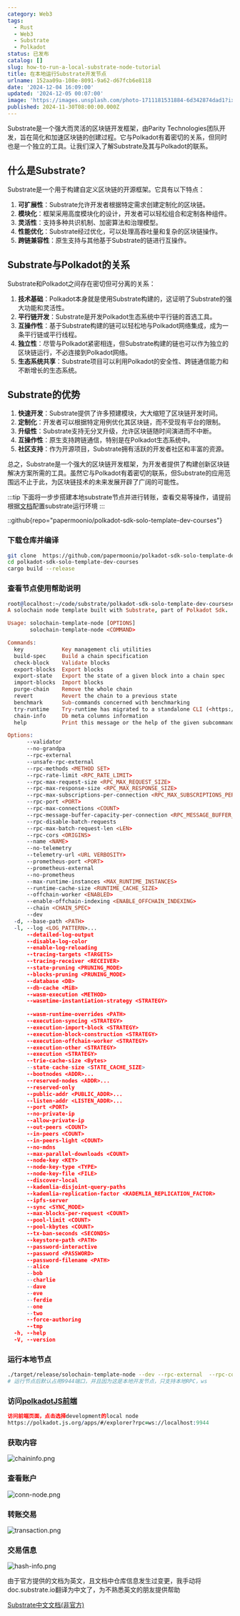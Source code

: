```yaml
---
category: Web3
tags:
  - Rust
  - Web3
  - Substrate
  - Polkadot
status: 已发布
catalog: []
slug: how-to-run-a-local-substrate-node-tutorial
title: 在本地运行Substrate开发节点
urlname: 152aa09a-108e-8091-9a62-d67fcb6e8118
date: '2024-12-04 16:09:00'
updated: '2024-12-05 00:07:00'
image: 'https://images.unsplash.com/photo-1711181531884-6d342874dad1?ixlib=rb-4.0.3&q=85&fm=jpg&crop=entropy&cs=srgb'
published: 2024-11-30T08:00:00.000Z
---
```


Substrate是一个强大而灵活的区块链开发框架，由Parity Technologies团队开发，旨在简化和加速区块链的创建过程。它与Polkadot有着密切的关系，但同时也是一个独立的工具。让我们深入了解Substrate及其与Polkadot的联系。


## 什么是Substrate?


Substrate是一个用于构建自定义区块链的开源框架。它具有以下特点：

1. **可扩展性**：Substrate允许开发者根据特定需求创建定制化的区块链。
2. **模块化**：框架采用高度模块化的设计，开发者可以轻松组合和定制各种组件。
3. **灵活性**：支持多种共识机制、加密算法和治理模型。
4. **性能优化**：Substrate经过优化，可以处理高吞吐量和复杂的区块链操作。
5. **跨链兼容性**：原生支持与其他基于Substrate的链进行互操作。

## Substrate与Polkadot的关系


Substrate和Polkadot之间存在密切但可分离的关系：

1. **技术基础**：Polkadot本身就是使用Substrate构建的，这证明了Substrate的强大功能和灵活性。
2. **平行链开发**：Substrate是开发Polkadot生态系统中平行链的首选工具。
3. **互操作性**：基于Substrate构建的链可以轻松地与Polkadot网络集成，成为一条平行链或平行线程。
4. **独立性**：尽管与Polkadot紧密相连，但Substrate构建的链也可以作为独立的区块链运行，不必连接到Polkadot网络。
5. **生态系统共享**：Substrate项目可以利用Polkadot的安全性、跨链通信能力和不断增长的生态系统。

## Substrate的优势

1. **快速开发**：Substrate提供了许多预建模块，大大缩短了区块链开发时间。
2. **定制化**：开发者可以根据特定用例优化其区块链，而不受现有平台的限制。
3. **升级性**：Substrate支持无分叉升级，允许区块链随时间演进而不中断。
4. **互操作性**：原生支持跨链通信，特别是在Polkadot生态系统中。
5. **社区支持**：作为开源项目，Substrate拥有活跃的开发者社区和丰富的资源。

总之，Substrate是一个强大的区块链开发框架，为开发者提供了构建创新区块链解决方案所需的工具。虽然它与Polkadot有着密切的联系，但Substrate的应用范围远不止于此，为区块链技术的未来发展开辟了广阔的可能性。


:::tip
下面将一步步搭建本地substrate节点并进行转账，查看交易等操作，请提前根据[文档](https://substrate-docs.pages.dev/en/install/macos/?mode=light)配置substrate运行环境
:::


::github{repo="papermoonio/polkadot-sdk-solo-template-dev-courses"}


### 下载仓库并编译


```bash
git clone  https://github.com/papermoonio/polkadot-sdk-solo-template-dev-courses 
cd polkadot-sdk-solo-template-dev-courses
cargo build --release
```


### 查看节点使用帮助说明


```prolog
root@localhost:~/code/substrate/polkadot-sdk-solo-template-dev-courses# ./target/release/solochain-template-node -h
A solochain node template built with Substrate, part of Polkadot Sdk.

Usage: solochain-template-node [OPTIONS]
       solochain-template-node <COMMAND>

Commands:
  key            Key management cli utilities
  build-spec     Build a chain specification
  check-block    Validate blocks
  export-blocks  Export blocks
  export-state   Export the state of a given block into a chain spec
  import-blocks  Import blocks
  purge-chain    Remove the whole chain
  revert         Revert the chain to a previous state
  benchmark      Sub-commands concerned with benchmarking
  try-runtime    Try-runtime has migrated to a standalone CLI (<https://github.com/paritytech/try-runtime-cli>). The subcommand exists as a stub and deprecation notice. It will be removed entirely some time after January 2024
  chain-info     Db meta columns information
  help           Print this message or the help of the given subcommand(s)

Options:
      --validator                                                                                Enable validator mode
      --no-grandpa                                                                               Disable GRANDPA
      --rpc-external                                                                             Listen to all RPC interfaces (default: local)
      --unsafe-rpc-external                                                                      Listen to all RPC interfaces
      --rpc-methods <METHOD SET>                                                                 RPC methods to expose. [default: auto] [possible values: auto, safe, unsafe]
      --rpc-rate-limit <RPC_RATE_LIMIT>                                                          RPC rate limiting (calls/minute) for each connection
      --rpc-max-request-size <RPC_MAX_REQUEST_SIZE>                                              Set the maximum RPC request payload size for both HTTP and WS in megabytes [default: 15]
      --rpc-max-response-size <RPC_MAX_RESPONSE_SIZE>                                            Set the maximum RPC response payload size for both HTTP and WS in megabytes [default: 15]
      --rpc-max-subscriptions-per-connection <RPC_MAX_SUBSCRIPTIONS_PER_CONNECTION>              Set the maximum concurrent subscriptions per connection [default: 1024]
      --rpc-port <PORT>                                                                          Specify JSON-RPC server TCP port
      --rpc-max-connections <COUNT>                                                              Maximum number of RPC server connections [default: 100]
      --rpc-message-buffer-capacity-per-connection <RPC_MESSAGE_BUFFER_CAPACITY_PER_CONNECTION>  The number of messages the RPC server is allowed to keep in memory [default: 64]
      --rpc-disable-batch-requests                                                               Disable RPC batch requests
      --rpc-max-batch-request-len <LEN>                                                          Limit the max length per RPC batch request
      --rpc-cors <ORIGINS>                                                                       Specify browser *origins* allowed to access the HTTP & WS RPC servers
      --name <NAME>                                                                              The human-readable name for this node
      --no-telemetry                                                                             Disable connecting to the Substrate telemetry server
      --telemetry-url <URL VERBOSITY>                                                            The URL of the telemetry server to connect to
      --prometheus-port <PORT>                                                                   Specify Prometheus exporter TCP Port
      --prometheus-external                                                                      Expose Prometheus exporter on all interfaces
      --no-prometheus                                                                            Do not expose a Prometheus exporter endpoint
      --max-runtime-instances <MAX_RUNTIME_INSTANCES>                                            The size of the instances cache for each runtime [max: 32] [default: 8]
      --runtime-cache-size <RUNTIME_CACHE_SIZE>                                                  Maximum number of different runtimes that can be cached [default: 2]
      --offchain-worker <ENABLED>                                                                Execute offchain workers on every block [default: when-authority] [possible values: always, never, when-authority]
      --enable-offchain-indexing <ENABLE_OFFCHAIN_INDEXING>                                      Enable offchain indexing API [default: false] [possible values: true, false]
      --chain <CHAIN_SPEC>                                                                       Specify the chain specification
      --dev                                                                                      Specify the development chain
  -d, --base-path <PATH>                                                                         Specify custom base path
  -l, --log <LOG_PATTERN>...                                                                     Sets a custom logging filter (syntax: `<target>=<level>`)
      --detailed-log-output                                                                      Enable detailed log output
      --disable-log-color                                                                        Disable log color output
      --enable-log-reloading                                                                     Enable feature to dynamically update and reload the log filter
      --tracing-targets <TARGETS>                                                                Sets a custom profiling filter
      --tracing-receiver <RECEIVER>                                                              Receiver to process tracing messages [default: log] [possible values: log]
      --state-pruning <PRUNING_MODE>                                                             Specify the state pruning mode
      --blocks-pruning <PRUNING_MODE>                                                            Specify the blocks pruning mode [default: archive-canonical]
      --database <DB>                                                                            Select database backend to use [possible values: rocksdb, paritydb, auto, paritydb-experimental]
      --db-cache <MiB>                                                                           Limit the memory the database cache can use
      --wasm-execution <METHOD>                                                                  Method for executing Wasm runtime code [default: compiled] [possible values: interpreted-i-know-what-i-do, compiled]
      --wasmtime-instantiation-strategy <STRATEGY>                                               The WASM instantiation method to use [default: pooling-copy-on-write] [possible values: pooling-copy-on-write, recreate-instance-copy-on-write, pooling,
                                                                                                 recreate-instance]
      --wasm-runtime-overrides <PATH>                                                            Specify the path where local WASM runtimes are stored
      --execution-syncing <STRATEGY>                                                             Runtime execution strategy for importing blocks during initial sync [possible values: native, wasm, both, native-else-wasm]
      --execution-import-block <STRATEGY>                                                        Runtime execution strategy for general block import (including locally authored blocks) [possible values: native, wasm, both, native-else-wasm]
      --execution-block-construction <STRATEGY>                                                  Runtime execution strategy for constructing blocks [possible values: native, wasm, both, native-else-wasm]
      --execution-offchain-worker <STRATEGY>                                                     Runtime execution strategy for offchain workers [possible values: native, wasm, both, native-else-wasm]
      --execution-other <STRATEGY>                                                               Runtime execution strategy when not syncing, importing or constructing blocks [possible values: native, wasm, both, native-else-wasm]
      --execution <STRATEGY>                                                                     The execution strategy that should be used by all execution contexts [possible values: native, wasm, both, native-else-wasm]
      --trie-cache-size <Bytes>                                                                  Specify the state cache size [default: 67108864]
      --state-cache-size <STATE_CACHE_SIZE>                                                      DEPRECATED: switch to `--trie-cache-size`
      --bootnodes <ADDR>...                                                                      Specify a list of bootnodes
      --reserved-nodes <ADDR>...                                                                 Specify a list of reserved node addresses
      --reserved-only                                                                            Whether to only synchronize the chain with reserved nodes
      --public-addr <PUBLIC_ADDR>...                                                             Public address that other nodes will use to connect to this node
      --listen-addr <LISTEN_ADDR>...                                                             Listen on this multiaddress
      --port <PORT>                                                                              Specify p2p protocol TCP port
      --no-private-ip                                                                            Always forbid connecting to private IPv4/IPv6 addresses
      --allow-private-ip                                                                         Always accept connecting to private IPv4/IPv6 addresses
      --out-peers <COUNT>                                                                        Number of outgoing connections we're trying to maintain [default: 8]
      --in-peers <COUNT>                                                                         Maximum number of inbound full nodes peers [default: 32]
      --in-peers-light <COUNT>                                                                   Maximum number of inbound light nodes peers [default: 100]
      --no-mdns                                                                                  Disable mDNS discovery (default: true)
      --max-parallel-downloads <COUNT>                                                           Maximum number of peers from which to ask for the same blocks in parallel [default: 5]
      --node-key <KEY>                                                                           Secret key to use for p2p networking
      --node-key-type <TYPE>                                                                     Crypto primitive to use for p2p networking [default: ed25519] [possible values: ed25519]
      --node-key-file <FILE>                                                                     File from which to read the node's secret key to use for p2p networking
      --discover-local                                                                           Enable peer discovery on local networks
      --kademlia-disjoint-query-paths                                                            Require iterative Kademlia DHT queries to use disjoint paths
      --kademlia-replication-factor <KADEMLIA_REPLICATION_FACTOR>                                Kademlia replication factor [default: 20]
      --ipfs-server                                                                              Join the IPFS network and serve transactions over bitswap protocol
      --sync <SYNC_MODE>                                                                         Blockchain syncing mode. [default: full] [possible values: full, fast, fast-unsafe, warp]
      --max-blocks-per-request <COUNT>                                                           Maximum number of blocks per request [default: 64]
      --pool-limit <COUNT>                                                                       Maximum number of transactions in the transaction pool [default: 8192]
      --pool-kbytes <COUNT>                                                                      Maximum number of kilobytes of all transactions stored in the pool [default: 20480]
      --tx-ban-seconds <SECONDS>                                                                 How long a transaction is banned for
      --keystore-path <PATH>                                                                     Specify custom keystore path
      --password-interactive                                                                     Use interactive shell for entering the password used by the keystore
      --password <PASSWORD>                                                                      Password used by the keystore
      --password-filename <PATH>                                                                 File that contains the password used by the keystore
      --alice                                                                                    Shortcut for `--name Alice --validator`
      --bob                                                                                      Shortcut for `--name Bob --validator`
      --charlie                                                                                  Shortcut for `--name Charlie --validator`
      --dave                                                                                     Shortcut for `--name Dave --validator`
      --eve                                                                                      Shortcut for `--name Eve --validator`
      --ferdie                                                                                   Shortcut for `--name Ferdie --validator`
      --one                                                                                      Shortcut for `--name One --validator`
      --two                                                                                      Shortcut for `--name Two --validator`
      --force-authoring                                                                          Enable authoring even when offline
      --tmp                                                                                      Run a temporary node
  -h, --help                                                                                     Print help (see more with '--help')
  -V, --version                                                                                  Print version
```


### 运行本地节点


```bash
./target/release/solochain-template-node --dev --rpc-external  --rpc-cors all
# 运行节点后默认占用9944端口，并且因为这是本地开发节点，只支持本地RPC，ws
```


### 访问[polkadotJS前端](https://polkadot.js.org/apps/#/explorer?rpc=ws://localhost:9944)


```prolog
访问前端页面，点击选择development的local node
https://polkadot.js.org/apps/#/explorer?rpc=ws://localhost:9944
```


### 获取内容


![chaininfo.png](https://prod-files-secure.s3.us-west-2.amazonaws.com/5d24fe63-e567-4804-86f9-9fdc62e13082/89be5adf-5619-4306-be75-45b425e3c446/chaininfo.png?X-Amz-Algorithm=AWS4-HMAC-SHA256&X-Amz-Content-Sha256=UNSIGNED-PAYLOAD&X-Amz-Credential=ASIAZI2LB4666C5NQBJX%2F20250411%2Fus-west-2%2Fs3%2Faws4_request&X-Amz-Date=20250411T054038Z&X-Amz-Expires=3600&X-Amz-Security-Token=IQoJb3JpZ2luX2VjED0aCXVzLXdlc3QtMiJIMEYCIQCH4got1LJp2Ep0yiPEMR7tN67puqH6aSyuWtOeUSXo1AIhAMAEIqL4UqRww6X0yJBSDOlT4LjssbjnHjsrKMVbk430KogECLb%2F%2F%2F%2F%2F%2F%2F%2F%2F%2FwEQABoMNjM3NDIzMTgzODA1IgzMLoR1WpButWGt%2Bh4q3AOdsgNmQTBabj1bTNw3zJHcxcX6f2lf1QWJIOAb3HPT31dIBcJ8J54sDcD%2Bx8HM3v0qML%2FwQWE%2B10Dsn4%2FwGcCKDTobnJLUVl18PCd1ik8PuYGPdyaYAWGf90cVr7oi4YCD4vHD290FNMmMWJI%2F4EcytsaizlWggNk2s1Ty4mnbUVWLSAtXKIUYvRbCRiNGq6i%2FetkhdT%2BpyMBLZ7dCjqABU3V8VaGt2zDE1%2B1oZ2Hw1IIptFwbQoyiIKPzctoQVmzAYApPMTAulI9rNQ6jvqxo6twPGxmQx50U6me97TF2d0RymWoZ5ZAiYsjNFVoUEn76d%2FoY8Xuqf4XznOMl2hyG6aF%2BVRwWTdGyxB727zzvATiFju%2BhNGnXA%2Fmg4Z9kNKINrAgLoVS9Ab905LgurikMWVwkKkpFBK0wt3cEzpmNgL3l9uVMbWhQe4zvvN%2BDuqfysuD6OJEkmCspcecXDUoYCHhzwYCT6cvkoT%2FEqR8jrrV91%2FJhQutnAJziXndHbNUuSG%2B3begHNA1rfZSIZuDSuNjTPIlVR6AKlDe2h69N%2BgIlsh%2FyzGRR7%2BueOWLeByYfcAbu5ctWDfLmAZrJwu9bPnAz3lGvRQQ%2Fyo4Fm2xo%2B%2BCyKxpTdLEeNip%2F8TCXwuK%2FBjqkAepHfavQOLQd6PRBqsBLkFo7BwM4979l20xpFfZe8adfCNnzQM%2BBG4wuZxKFNRudQAUpbr4Wq%2BQtbWCeQfNcE1F1mDAfN9i9Zme%2FqnzAlSzUz9elpZ09AsSBDYOpGwkxJ9w1uP1tmF%2FeXDLJSFMnEreFVC63ygQINezBi%2FDMoT5eXCzX25QCzYNmM2bvy70uugG5Ysf7pwx9vtQfISe2t7j4lm6U&X-Amz-Signature=fc311f6389c57bb8b8a7e56e9372f5e7c94fb1e1196f216208a4afd0c25f7db8&X-Amz-SignedHeaders=host&x-id=GetObject)


### 查看账户


![conn-node.png](https://prod-files-secure.s3.us-west-2.amazonaws.com/5d24fe63-e567-4804-86f9-9fdc62e13082/05964f92-c6d8-42d1-b4a1-b3a852295683/conn-node.png?X-Amz-Algorithm=AWS4-HMAC-SHA256&X-Amz-Content-Sha256=UNSIGNED-PAYLOAD&X-Amz-Credential=ASIAZI2LB4666C5NQBJX%2F20250411%2Fus-west-2%2Fs3%2Faws4_request&X-Amz-Date=20250411T054038Z&X-Amz-Expires=3600&X-Amz-Security-Token=IQoJb3JpZ2luX2VjED0aCXVzLXdlc3QtMiJIMEYCIQCH4got1LJp2Ep0yiPEMR7tN67puqH6aSyuWtOeUSXo1AIhAMAEIqL4UqRww6X0yJBSDOlT4LjssbjnHjsrKMVbk430KogECLb%2F%2F%2F%2F%2F%2F%2F%2F%2F%2FwEQABoMNjM3NDIzMTgzODA1IgzMLoR1WpButWGt%2Bh4q3AOdsgNmQTBabj1bTNw3zJHcxcX6f2lf1QWJIOAb3HPT31dIBcJ8J54sDcD%2Bx8HM3v0qML%2FwQWE%2B10Dsn4%2FwGcCKDTobnJLUVl18PCd1ik8PuYGPdyaYAWGf90cVr7oi4YCD4vHD290FNMmMWJI%2F4EcytsaizlWggNk2s1Ty4mnbUVWLSAtXKIUYvRbCRiNGq6i%2FetkhdT%2BpyMBLZ7dCjqABU3V8VaGt2zDE1%2B1oZ2Hw1IIptFwbQoyiIKPzctoQVmzAYApPMTAulI9rNQ6jvqxo6twPGxmQx50U6me97TF2d0RymWoZ5ZAiYsjNFVoUEn76d%2FoY8Xuqf4XznOMl2hyG6aF%2BVRwWTdGyxB727zzvATiFju%2BhNGnXA%2Fmg4Z9kNKINrAgLoVS9Ab905LgurikMWVwkKkpFBK0wt3cEzpmNgL3l9uVMbWhQe4zvvN%2BDuqfysuD6OJEkmCspcecXDUoYCHhzwYCT6cvkoT%2FEqR8jrrV91%2FJhQutnAJziXndHbNUuSG%2B3begHNA1rfZSIZuDSuNjTPIlVR6AKlDe2h69N%2BgIlsh%2FyzGRR7%2BueOWLeByYfcAbu5ctWDfLmAZrJwu9bPnAz3lGvRQQ%2Fyo4Fm2xo%2B%2BCyKxpTdLEeNip%2F8TCXwuK%2FBjqkAepHfavQOLQd6PRBqsBLkFo7BwM4979l20xpFfZe8adfCNnzQM%2BBG4wuZxKFNRudQAUpbr4Wq%2BQtbWCeQfNcE1F1mDAfN9i9Zme%2FqnzAlSzUz9elpZ09AsSBDYOpGwkxJ9w1uP1tmF%2FeXDLJSFMnEreFVC63ygQINezBi%2FDMoT5eXCzX25QCzYNmM2bvy70uugG5Ysf7pwx9vtQfISe2t7j4lm6U&X-Amz-Signature=f8006a30e3b2f44e878cbf3cd58fab85bc3574185ecc43fe207717b73ac2b394&X-Amz-SignedHeaders=host&x-id=GetObject)


### 转账交易


![transaction.png](https://prod-files-secure.s3.us-west-2.amazonaws.com/5d24fe63-e567-4804-86f9-9fdc62e13082/65593d3b-9b56-4fbe-a383-1447c903127f/transaction.png?X-Amz-Algorithm=AWS4-HMAC-SHA256&X-Amz-Content-Sha256=UNSIGNED-PAYLOAD&X-Amz-Credential=ASIAZI2LB4666C5NQBJX%2F20250411%2Fus-west-2%2Fs3%2Faws4_request&X-Amz-Date=20250411T054038Z&X-Amz-Expires=3600&X-Amz-Security-Token=IQoJb3JpZ2luX2VjED0aCXVzLXdlc3QtMiJIMEYCIQCH4got1LJp2Ep0yiPEMR7tN67puqH6aSyuWtOeUSXo1AIhAMAEIqL4UqRww6X0yJBSDOlT4LjssbjnHjsrKMVbk430KogECLb%2F%2F%2F%2F%2F%2F%2F%2F%2F%2FwEQABoMNjM3NDIzMTgzODA1IgzMLoR1WpButWGt%2Bh4q3AOdsgNmQTBabj1bTNw3zJHcxcX6f2lf1QWJIOAb3HPT31dIBcJ8J54sDcD%2Bx8HM3v0qML%2FwQWE%2B10Dsn4%2FwGcCKDTobnJLUVl18PCd1ik8PuYGPdyaYAWGf90cVr7oi4YCD4vHD290FNMmMWJI%2F4EcytsaizlWggNk2s1Ty4mnbUVWLSAtXKIUYvRbCRiNGq6i%2FetkhdT%2BpyMBLZ7dCjqABU3V8VaGt2zDE1%2B1oZ2Hw1IIptFwbQoyiIKPzctoQVmzAYApPMTAulI9rNQ6jvqxo6twPGxmQx50U6me97TF2d0RymWoZ5ZAiYsjNFVoUEn76d%2FoY8Xuqf4XznOMl2hyG6aF%2BVRwWTdGyxB727zzvATiFju%2BhNGnXA%2Fmg4Z9kNKINrAgLoVS9Ab905LgurikMWVwkKkpFBK0wt3cEzpmNgL3l9uVMbWhQe4zvvN%2BDuqfysuD6OJEkmCspcecXDUoYCHhzwYCT6cvkoT%2FEqR8jrrV91%2FJhQutnAJziXndHbNUuSG%2B3begHNA1rfZSIZuDSuNjTPIlVR6AKlDe2h69N%2BgIlsh%2FyzGRR7%2BueOWLeByYfcAbu5ctWDfLmAZrJwu9bPnAz3lGvRQQ%2Fyo4Fm2xo%2B%2BCyKxpTdLEeNip%2F8TCXwuK%2FBjqkAepHfavQOLQd6PRBqsBLkFo7BwM4979l20xpFfZe8adfCNnzQM%2BBG4wuZxKFNRudQAUpbr4Wq%2BQtbWCeQfNcE1F1mDAfN9i9Zme%2FqnzAlSzUz9elpZ09AsSBDYOpGwkxJ9w1uP1tmF%2FeXDLJSFMnEreFVC63ygQINezBi%2FDMoT5eXCzX25QCzYNmM2bvy70uugG5Ysf7pwx9vtQfISe2t7j4lm6U&X-Amz-Signature=5d8560374500f1b299980cbaab72a31312e1fe9d21623faf53363d8516937f10&X-Amz-SignedHeaders=host&x-id=GetObject)


### 交易信息


![hash-info.png](https://prod-files-secure.s3.us-west-2.amazonaws.com/5d24fe63-e567-4804-86f9-9fdc62e13082/7b9b0ba8-edf2-4998-9e9d-9cde7a64aa23/hash-info.png?X-Amz-Algorithm=AWS4-HMAC-SHA256&X-Amz-Content-Sha256=UNSIGNED-PAYLOAD&X-Amz-Credential=ASIAZI2LB4666C5NQBJX%2F20250411%2Fus-west-2%2Fs3%2Faws4_request&X-Amz-Date=20250411T054038Z&X-Amz-Expires=3600&X-Amz-Security-Token=IQoJb3JpZ2luX2VjED0aCXVzLXdlc3QtMiJIMEYCIQCH4got1LJp2Ep0yiPEMR7tN67puqH6aSyuWtOeUSXo1AIhAMAEIqL4UqRww6X0yJBSDOlT4LjssbjnHjsrKMVbk430KogECLb%2F%2F%2F%2F%2F%2F%2F%2F%2F%2FwEQABoMNjM3NDIzMTgzODA1IgzMLoR1WpButWGt%2Bh4q3AOdsgNmQTBabj1bTNw3zJHcxcX6f2lf1QWJIOAb3HPT31dIBcJ8J54sDcD%2Bx8HM3v0qML%2FwQWE%2B10Dsn4%2FwGcCKDTobnJLUVl18PCd1ik8PuYGPdyaYAWGf90cVr7oi4YCD4vHD290FNMmMWJI%2F4EcytsaizlWggNk2s1Ty4mnbUVWLSAtXKIUYvRbCRiNGq6i%2FetkhdT%2BpyMBLZ7dCjqABU3V8VaGt2zDE1%2B1oZ2Hw1IIptFwbQoyiIKPzctoQVmzAYApPMTAulI9rNQ6jvqxo6twPGxmQx50U6me97TF2d0RymWoZ5ZAiYsjNFVoUEn76d%2FoY8Xuqf4XznOMl2hyG6aF%2BVRwWTdGyxB727zzvATiFju%2BhNGnXA%2Fmg4Z9kNKINrAgLoVS9Ab905LgurikMWVwkKkpFBK0wt3cEzpmNgL3l9uVMbWhQe4zvvN%2BDuqfysuD6OJEkmCspcecXDUoYCHhzwYCT6cvkoT%2FEqR8jrrV91%2FJhQutnAJziXndHbNUuSG%2B3begHNA1rfZSIZuDSuNjTPIlVR6AKlDe2h69N%2BgIlsh%2FyzGRR7%2BueOWLeByYfcAbu5ctWDfLmAZrJwu9bPnAz3lGvRQQ%2Fyo4Fm2xo%2B%2BCyKxpTdLEeNip%2F8TCXwuK%2FBjqkAepHfavQOLQd6PRBqsBLkFo7BwM4979l20xpFfZe8adfCNnzQM%2BBG4wuZxKFNRudQAUpbr4Wq%2BQtbWCeQfNcE1F1mDAfN9i9Zme%2FqnzAlSzUz9elpZ09AsSBDYOpGwkxJ9w1uP1tmF%2FeXDLJSFMnEreFVC63ygQINezBi%2FDMoT5eXCzX25QCzYNmM2bvy70uugG5Ysf7pwx9vtQfISe2t7j4lm6U&X-Amz-Signature=b6b710ebf639491fb213d008a29b13604c83c47052ef98fd34d95d13086871f2&X-Amz-SignedHeaders=host&x-id=GetObject)


由于官方提供的文档为英文，且文档中仓库信息发生过变更，我手动将doc.substrate.io翻译为中文了，为不熟悉英文的朋友提供帮助


[ Substrate中文文档(非官方)](https://substrate-docs.pages.dev/en/tutorials/build-a-blockchain/?mode=light)

